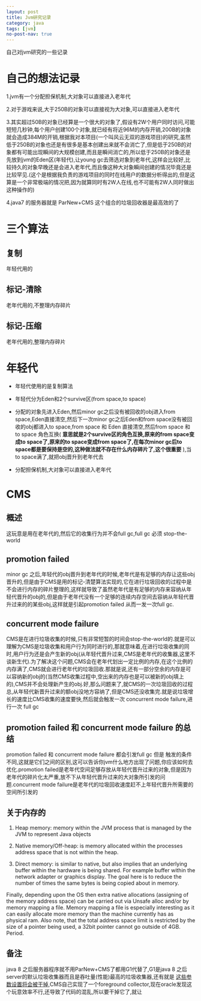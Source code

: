 ```yaml
---
layout: post
title: Jvm研究记录
category: java
tags: [jvm]
no-post-nav: true
---
```


自己对jvm研究的一些记录

# 自己的想法记录

1.jvm有一个分配担保机制,大对象可以直接进入老年代

2.对于游戏来说,大于250B的对象可以直接视为大对象,可以直接进入老年代

3.其实超过50B的对象已经算是一个很大的对象了,假设有2W个用户同时访问,可能短短几秒钟,每个用户创建100个对象,就已经有将近96M的内存开销,200B的对象就会造成384M的开销,根据我对本项目(一个叫风云无双的游戏项目)的研究,虽然低于250B的对象也还是有很多是基本创建出来就不会消亡了,但是低于250B的对象都有可能出现瞬间的大规模创建,而且是瞬间消亡的,所以低于250B的对象还是先放到jvm的Eden区(年轻代),让young gc去筛选对象到老年代,这样会比较好,比较持久的对象早晚还是会进入老年代,而且像这种大对象瞬间创建的情况毕竟还是比较罕见.(这个是根据我负责的游戏项目的同时在线用户的数据分析得出的,但是这算是一个非常极端的情况把,因为就算同时有2W人在线,也不可能有2W人同时做出这种操作的)

4.java7 的服务器就是 ParNew+CMS 这个组合的垃圾回收器是最高效的了

# 三个算法

## 复制

年轻代用的

## 标记-清除

老年代用的,不整理内存碎片

## 标记-压缩

老年代用的,整理内存碎片

# 年轻代

* 年轻代使用的是复制算法

* 年轻代分为Eden和2个survive区(from space,to space)

* 分配的对象先进入Eden,然后minor gc之后没有被回收的obj进入from space,Eden直接清空,然后下一次minor gc之后Eden和from space没有被回收的obj都进入to space,from space 和 Eden 直接清空,然后from space 和 to space 角色互换( **意思就是2个survive区的角色互换,原来的from space变成to space了,原来的to space变成from space了,在每次minor gc后to space都是要保持是空的,这种做法就不存在什么内存碎片了,这个很重要** ),当to space满了,就把obj晋升到老年代去

* 分配担保机制,大对象可以直接进入老年代

# CMS

## 概述

这玩意是用在老年代的,然后它的收集行为并不会full gc,full gc 必须 stop-the-world

## promotion failed

 minor gc 之后,年轻代的obj晋升到老年代的时候,老年代是有足够的内存让这些obj晋升的,但是由于CMS是用的标记-清楚算法实现的,它在进行垃圾回收的过程中是不会进行内存的碎片整理的,这样就导致了虽然老年代是有足够的内存来容纳从年轻代晋升的obj的,但是由于老年代没有一个足够的连续内存空间去容纳从年轻代晋升过来的的某些obj,这样就是引起promotion failed 从而一发一次full gc.

## concurrent mode failure

CMS是在进行垃圾收集的时候,只有非常短暂的时间会stop-the-world的.就是可以理解为CMS是垃圾收集和用户行为同时进行的,那就意味着,在进行垃圾收集的同时,用户行为还是会产生新的obj(从年轻代晋升过来,CMS是老年代的收集器,这里不谈新生代).为了解决这个问题,CMS会在老年代划出一定比例的内存,在这个比例的内存满了,CMS就会进行老年代的垃圾回收.那就是说,还有一部分空余的内存是可以容纳新的obj的(当然CMS收集过程中,空出来的内存也是可以被新的obj填上的),CMS并不会处理新产生的obj.好,那么问题来了,就CMS的一次垃圾回收的过程总,从年轻代新晋升过来的额obj没地方容纳了,但是CMS还没收集完.就是说垃圾增长的速度比CMS收集的速度要快,然后就会触发一次 concurrent mode failure,进行一次 full gc

## promotion failed 和 concurrent mode failure 的总结

promotion failed 和 concurrent mode failure 都会引发full gc 但是 触发的条件不同,这就是它们之间的区别,这可以告诉你jvm什么地方出现了问题,你应该如何去优化.promotion failed是老年代空间足够存放从年轻代晋升过来的对象,但是因为老年代的碎片化太严重,放不下从年轻代晋升过来的大对象所引发的问题.concurrent mode failure是老年代的垃圾回收速度赶不上年轻代晋升所需要的空间所引发的

## 关于内存的

1) Heap memory: memory within the JVM process that is managed by the JVM to represent Java objects

2) Native memory/Off-heap: is memory allocated within the processes address space that is not within the heap.

3) Direct memory: is similar to native, but also implies that an underlying buffer within the hardware is being shared. For example buffer within the network adapter or graphics display. The goal here is to reduce the number of times the same bytes is being copied about in memory.

Finally, depending upon the OS then extra native allocations (assigning of the memory address space) can be carried out via Unsafe alloc and/or by memory mapping a file. Memory mapping a file is especially interesting as it can easily allocate more memory than the machine currently has as physical ram. Also note, that the total address space limit is restricted by the size of a pointer being used, a 32bit pointer cannot go outside of 4GB. Period.

## 备注

 java 8 之后服务器程序就不用ParNew+CMS了都用G1代替了,G1是java 8 之后 server的默认垃圾收集器而且是吞吐量(性能)最高的垃圾收集器,还有就是 [这些参数设置将会被干掉](https://bugs.openjdk.java.net/browse/JDK-8027132),CMS自己实现了一个foreground collector,现在oracle发现这个玩意效率不行,还导致了代码的混乱,所以要干掉它了,就让
